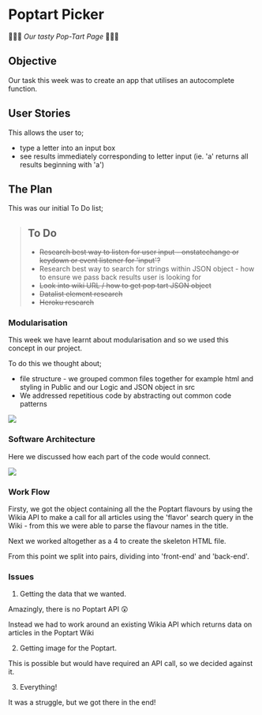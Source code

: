 # Poptart Picker
:cherries::lemon::apple: *Our tasty Pop-Tart Page* :cherries::tangerine::strawberry:

## Objective
Our task this week was to create an app that utilises an autocomplete function.

## User Stories

This allows the user to;
* type a letter into an input box
* see results immediately corresponding to letter input (ie. 'a' returns all results beginning with 'a')

## The Plan

This was our initial To Do list;

> ## To Do
>- ~~Research best way to listen for user input - onstatechange or keydown or event listener for 'input'?~~
>- Research best way to search for strings within JSON object - how to ensure we pass back results user is looking for
>- ~~Look into wiki URL / how to get pop tart JSON object~~
>- ~~Datalist element research~~
>- ~~Heroku research~~
>

### Modularisation

This week we have learnt about modularisation and so we used this concept in our project.

To do this we thought about;
* file structure - we grouped common files together for example html and styling in Public and our Logic and JSON object in src
* We addressed repetitious code by abstracting out common code patterns

![](https://i.imgur.com/mhEMiuH.jpg)

### Software Architecture

Here we discussed how each part of the code would connect.

![](https://i.imgur.com/hSvj12g.jpg)

### Work Flow

Firsty, we got the object containing all the the Poptart flavours by using the Wikia API to make a call for all articles using the 'flavor' search query in the Wiki - from this we were able to parse the flavour names in the title.

Next we worked altogether as a 4 to create the skeleton HTML file.

From this point we split into pairs, dividing into 'front-end' and 'back-end'.

### Issues

1) Getting the data that we wanted.

Amazingly, there is no Poptart API :astonished:

Instead we had to work around an existing Wikia API which returns data on articles in the Poptart Wiki

2) Getting image for the Poptart.

This is possible but would have required an API call, so we decided against it.

3) Everything!

It was a struggle, but we got there in the end!
